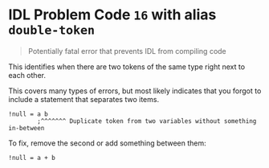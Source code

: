 # IDL Problem Code `16` with alias `double-token`

> Potentially fatal error that prevents IDL from compiling code

This identifies when there are two tokens of the same type right next to each other.

This covers many types of errors, but most likely indicates that you forgot to include a statement that separates two items.

```idl
!null = a b
        ;^^^^^^^ Duplicate token from two variables without something in-between
```

To fix, remove the second or add something between them:

```idl
!null = a + b
```
